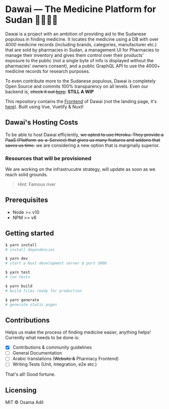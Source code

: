 # Dawai — The Medicine Platform for Sudan 💊🇸🇩✨

Dawai is a project with an ambition of providing aid to the Sudanese populous in finding medicine. It locates the medicine using a DB with over 4000 medicine records (including brands, categories, manufacturer etc.) that are sold by pharmacies in Sudan, a management UI for Pharmacies to manage their inventory and gives them control over their products' exposure to the public (not a single byte of info is displayed without the pharmacies' owners consent), and a public GraphQL API to use the 4000+ medicine records for research purposes.

To even contribute more to the Sudanese populous, Dawai is completely Open Source and commits 100% transparency on all levels. Even our backend is, ~~check it out [here](https://www.github.com/phr3nzy/dawai-backend).~~ __STILL A WIP__

This repository contains the [Frontend](https://dawai-ph.herokuapp.com/) of Dawai (not the landing page, it's [here](https://www.github.com/phr3nzy/dawai-landing)). Built using Vue, Vuetify & Nuxt!

## Dawai's Hosting Costs

To be able to host Dawai efficiently, ~~we opted to use Heroku. They provide a PaaS (Platform-as-a-Service) that gives us many features and addons that saves us time.~~ we are considering a new option that is marginally superior.

### Resources that will be provisioned

We are working on the infrastrucutre strategy, will update as soon as we reach solid grounds.
> Hint: Famous river

## Prerequisites
- Node >= v10
- NPM >= v6

## Getting started

```bash
$ yarn install
# install dependencies

$ yarn dev
# start a Nuxt development server @ port 3000

$ yarn test
# run tests

$ yarn build
# build files ready for production

$ yarn generate
# generate static pages
```

## Contributions

Helps us make the process of finding medicine easier, anything helps! Currently what needs to be done is:

- [x] Contributions & community guidelines
- [ ] General Documentation
- [ ] Arabic translations (~~Website &~~ Pharmacy Frontend)
- [ ] Writing Tests (Unit, Integration, e2e etc.)

That's all! Good fortune.

## Licensing

MIT © Osama Adil

